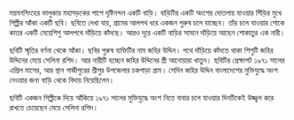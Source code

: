ময়মনসিংহের ভালুকায় মহাসড়কের পাশে দৃষ্টিনন্দন একটি বাড়ি। বাড়িটির একটি অংশের দোতলায় যাওয়ার সিঁড়ির মুখে শিল্পীর আঁকা একটি ছবি। ছবিতে দেখা যায়, গ্রামের আলপথ ধরে একজন পুরুষ চলে যাচ্ছেন। তাঁর চলে যাওয়ার শোকে কাতর একটি মেয়েশিশু আলপথে দাঁড়িয়ে কাঁদছে। আরও দূরে একটি বাড়ির সামনে দাঁড়িয়ে আছেন শোকাতুর এক নারী।

ছবিটি স্মৃতির বর্ণনা থেকে আঁকা। ছবির পুরুষ ব্যক্তিটির নাম জহির উদ্দিন। পথে দাঁড়িয়ে কাঁদতে থাকা শিশুটি জহির উদ্দিনের মেয়ে সেলিনা রশিদ। আর নারীটি হচ্ছেন জহির উদ্দিনের স্ত্রী আনোয়ারা খাতুন। ছবিটির প্রেক্ষাপট ১৯৭১ সালের এপ্রিল মাসের, আর স্থান গাজীপুরের শ্রীপুর উপজেলার চকপাড়া গ্রাম। সেদিন জহির উদ্দিন বাংলাদেশের মুক্তিযুদ্ধে অংশ নেওয়ার জন্য বাড়ি থেকে বিদায় নিয়েছিলেন।

ছবিটি একজন শিল্পীকে দিয়ে আঁকিয়ে ১৯৭১ সালের মুক্তিযুদ্ধে অংশ নিতে বাবার চলে যাওয়ার দিনটিকেই উজ্জ্বল করে রাখতে চেয়েছেন মেয়ে সেলিনা রশিদ।
